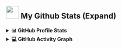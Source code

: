 ## <img src = "https://raw.githubusercontent.com/anshuprem/anshuprem/main/Images/GitHub-Profile/github-stats-gif.gif" width = 35px>  My Github Stats (Expand) 

<details> 
  <summary><b>📊 GitHub Profile Stats</b></summary>
  <br/>
  <p align="center">
    <a href="https://github.com/Anshuprem/github-readme-stats"><img alt="Anshuprem's Github Stats" src="https://github-readme-stats.vercel.app/api?username=Anshuprem&show_icons=true&count_private=true&theme=algolia" height="192px"/></a>
<br/>
  &nbsp;
	  <img src="https://github-readme-stats.vercel.app/api/top-langs?username=Anshuprem&show_icons=true&locale=en&layout=compact&theme=algolia" alt="Anshuprem github" height="192px"/>
  <br/>
  </p>
</details>


<details>
  <summary><b>💻 GitHub Activity Graph</b></summary>
  <br/>
   <a href="https://github.com/Anshuprem"><img alt="Anshuprem's Activity Graph" src="https://github-readme-activity-graph.vercel.app/graph?username=Anshuprem&theme=github-compact" /></a>
  <br/>

</details>

<br/>
